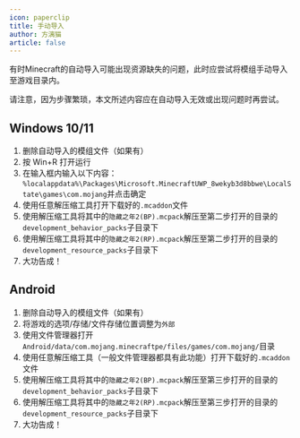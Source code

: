 ```yaml
---
icon: paperclip
title: 手动导入
author: 方漓猫
article: false
---
```

有时Minecraft的自动导入可能出现资源缺失的问题，此时应尝试将模组手动导入至游戏目录内。

请注意，因为步骤繁琐，本文所述内容应在自动导入无效或出现问题时再尝试。

## Windows 10/11

1. 删除自动导入的模组文件（如果有）
2. 按 Win+R 打开运行
3. 在输入框内输入以下内容：`%localappdata%\Packages\Microsoft.MinecraftUWP_8wekyb3d8bbwe\LocalState\games\com.mojang`并点击确定
4. 使用任意解压缩工具打开下载好的`.mcaddon`文件
5. 使用解压缩工具将其中的`隐藏之年2(BP).mcpack`解压至第二步打开的目录的`development_behavior_packs`子目录下
6. 使用解压缩工具将其中的`隐藏之年2(RP).mcpack`解压至第二步打开的目录的`development_resource_packs`子目录下
7. 大功告成！

## Android

1. 删除自动导入的模组文件（如果有）
2. 将游戏的选项/存储/文件存储位置调整为`外部`
3. 使用文件管理器打开`Android/data/com.mojang.minecraftpe/files/games/com.mojang/`目录
4. 使用任意解压缩工具（一般文件管理器都具有此功能）打开下载好的`.mcaddon`文件
5. 使用解压缩工具将其中的`隐藏之年2(BP).mcpack`解压至第三步打开的目录的`development_behavior_packs`子目录下
6. 使用解压缩工具将其中的`隐藏之年2(RP).mcpack`解压至第三步打开的目录的`development_resource_packs`子目录下
7. 大功告成！
